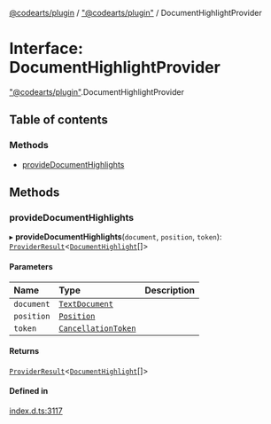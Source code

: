 [@codearts/plugin](../README.md) / ["@codearts/plugin"](../modules/_codearts_plugin_.md) / DocumentHighlightProvider

# Interface: DocumentHighlightProvider

["@codearts/plugin"](../modules/_codearts_plugin_.md).DocumentHighlightProvider

## Table of contents

### Methods

- [provideDocumentHighlights](codearts_plugin_.DocumentHighlightProvider.md#providedocumenthighlights)

## Methods

### provideDocumentHighlights

▸ **provideDocumentHighlights**(`document`, `position`, `token`): [`ProviderResult`](../modules/_codearts_plugin_.md#providerresult)<[`DocumentHighlight`](../classes/codearts_plugin_.DocumentHighlight.md)[]\>

#### Parameters

| Name | Type | Description |
| :------ | :------ | :------ |
| `document` | [`TextDocument`](codearts_plugin_.TextDocument.md) |  |
| `position` | [`Position`](../classes/codearts_plugin_.Position.md) |  |
| `token` | [`CancellationToken`](codearts_plugin_.CancellationToken.md) |  |

#### Returns

[`ProviderResult`](../modules/_codearts_plugin_.md#providerresult)<[`DocumentHighlight`](../classes/codearts_plugin_.DocumentHighlight.md)[]\>

#### Defined in

[index.d.ts:3117](https://github.com/huaweicloud/cloudide-plugin-api/blob/03c74e5/index.d.ts#L3117)
